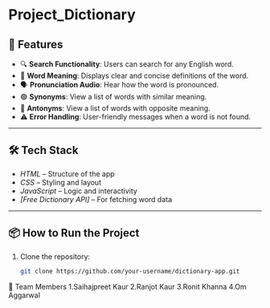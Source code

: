 # Project_Dictionary
## 🚀 Features

- 🔍 **Search Functionality**: Users can search for any English word.
- 📖 **Word Meaning**: Displays clear and concise definitions of the word.
- 🗣️ **Pronunciation Audio**: Hear how the word is pronounced.
- 🟢 **Synonyms**: View a list of words with similar meaning.
- 🔴 **Antonyms**: View a list of words with opposite meaning.
- ⚠️ **Error Handling**: User-friendly messages when a word is not found.

---
## 🛠 Tech Stack

- *HTML* – Structure of the app  
- *CSS* – Styling and layout  
- *JavaScript* – Logic and interactivity  
- *[Free Dictionary API]* – For fetching word data

---
## 📦 How to Run the Project

1. Clone the repository:
   ```bash
   git clone https://github.com/your-username/dictionary-app.git
👥 Team Members
1.Saihajpreet Kaur
2.Ranjot Kaur
3.Ronit Khanna
4.Om Aggarwal
